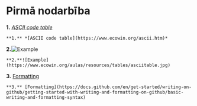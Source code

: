 # Pirmā nodarbība  
**1.** *[ASCII code table](https://www.ecowin.org/ascii.htm)*  
```
**1.** *[ASCII code table](https://www.ecowin.org/ascii.htm)*  
```
**2.**![Example](https://www.ecowin.org/aulas/resources/tables/asciitable.jpg)  
```
**2.**![Example](https://www.ecowin.org/aulas/resources/tables/asciitable.jpg)  
```
**3.** [Formatting](https://docs.github.com/en/get-started/writing-on-github/getting-started-with-writing-and-formatting-on-github/basic-writing-and-formatting-syntax)  
```
**3.** [Formatting](https://docs.github.com/en/get-started/writing-on-github/getting-started-with-writing-and-formatting-on-github/basic-writing-and-formatting-syntax)  
```
